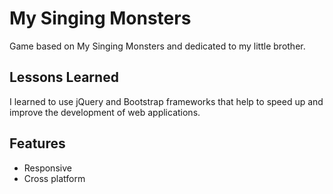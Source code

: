 
# My Singing Monsters

Game based on My Singing Monsters and dedicated to my little brother.


## Lessons Learned

I learned to use jQuery and Bootstrap frameworks that help to speed up and improve the development of web applications.

## Features

- Responsive
- Cross platform

